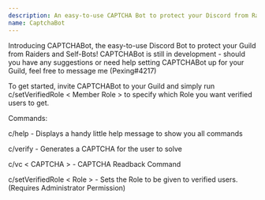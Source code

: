 ```yaml
---
description: An easy-to-use CAPTCHA Bot to protect your Discord from Raiders and Self-Bots!
name: CaptchaBot
---
```


Introducing CAPTCHABot, the easy-to-use Discord Bot to protect your Guild from Raiders and Self-Bots! CAPTCHABot is still in development - should you have any suggestions or need help setting CAPTCHABot up for your Guild, feel free to message me (Pexing#4217)

To get started, invite CAPTCHABot to your Guild and simply run c/setVerifiedRole < Member Role > to specify which Role you want verified users to get.

Commands:

c/help - Displays a handy little help message to show you all commands

c/verify - Generates a CAPTCHA for the user to solve

c/vc < CAPTCHA > - CAPTCHA Readback Command

c/setVerifiedRole < Role > - Sets the Role to be given to verified users. (Requires Administrator Permission)
